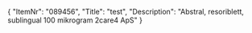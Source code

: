 {
  "ItemNr": "089456",
  "Title": "test",
  "Description": "Abstral, resoriblett, sublingual 100 mikrogram 2care4 ApS"
}